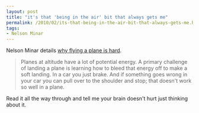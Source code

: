 ```yaml
---
layout: post
title: "it's that 'being in the air' bit that always gets me"
permalink: /2010/02/its-that-being-in-the-air-bit-that-always-gets-me.html
tags:
- Nelson Minar
---
```


Nelson Minar details [why flying a plane is hard](http://www.somebits.com/weblog/aviation/why-is-flying-hard.html).

> Planes at altitude have a lot of potential energy. A primary challenge of landing a plane is learning how to bleed that energy off to make a soft landing. In a car you just brake. And if something goes wrong in your car you can pull over to the shoulder and stop; that doesn't work so well in a plane.

Read it all the way through and tell me your brain doesn't hurt just thinking about it.